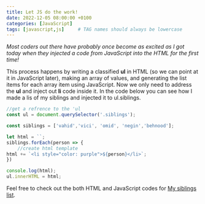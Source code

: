 ```yaml
---
title: Let JS do the work!
date: 2022-12-05 08:00:00 +0100
categories: [JavaScript]
tags: [javascript,js]     # TAG names should always be lowercase
---
```


*Most coders out there have probably once become as excited as I got today when they injected a code from JavaScript into the HTML for the first time!*

This process happens by writing a classified **ul** in HTML (so we can point at it in JavaScript later), making an array of values, and generating the list items for each array item using JavaScript. Now we only need to address the **ul** and inject out **li** code inside it. 
In the code below you can see how I made a lis of my siblings and injected it to ul.siblings. 


```javascript
//get a refrence to the 'ul
const ul = document.querySelector('.siblings');

const siblings = ['vahid','vici', 'omid', 'negin','behnood'];

let html = ``;
siblings.forEach(person => {
    //create html template
html += `<li style="color: purple">${person}</li>`;
})

console.log(html);
ul.innerHTML = html;
```

Feel free to check out the both HTML and JavaScript codes for [My siblings list](https://jsfiddle.net/4cgs6kwy/1/).

